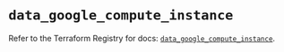 # `data_google_compute_instance`

Refer to the Terraform Registry for docs: [`data_google_compute_instance`](https://registry.terraform.io/providers/hashicorp/google/5.27.0/docs/data-sources/compute_instance).
